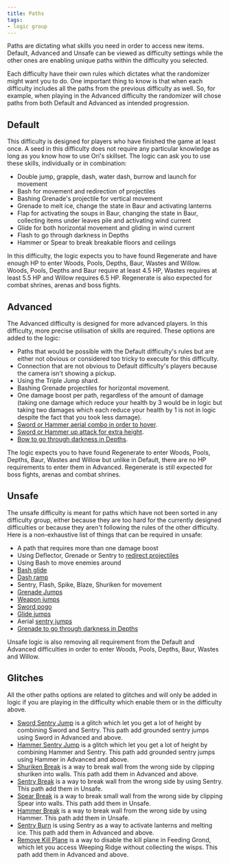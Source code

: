 ```yaml
---
title: Paths
tags:
- logic group
---
```


Paths are dictating what skills you need in order to access new items. Default, Advanced and Unsafe can be viewed as difficulty settings while the other ones are enabling unique paths within the difficulty you selected.

Each difficulty have their own rules which dictates what the randomizer might want you to do. One important thing to know is that when each difficulty includes all the paths from the previous difficulty as well. So, for example, when playing in the Advanced difficulty the randomizer will chose paths from both Default and Advanced as intended progression.

## Default

This difficulty is designed for players who have finished the game at least once. A seed in this difficulty does not require any particular knowledge as long as you know how to use Ori's skillset. The logic can ask you to use these skills, individually or in combination:

- Double jump, grapple, dash, water dash, burrow and launch for movement
- Bash for movement and redirection of projectiles
- Bashing Grenade's projectile for vertical movement
- Grenade to melt ice, change the state in Baur and activating lanterns
- Flap for activating the soups in Baur, changing the state in Baur, collecting items under leaves pile and activating wind current
- Glide for both horizontal movement and gliding in wind current
- Flash to go through darkness in Depths
- Hammer or Spear to break breakable floors and ceilings

In this difficulty, the logic expects you to have found Regenerate and have enough HP to enter Woods, Pools, Depths, Baur, Wastes and Willow. Woods, Pools, Depths and Baur require at least 4.5 HP, Wastes requires at least 5.5 HP and Willow requires 6.5 HP. Regenerate is also expected for combat shrines, arenas and boss fights.

## Advanced

The Advanced difficulty is designed for more advanced players. In this difficulty, more precise utilisation of skills are required. These options are added to the logic:

- Paths that would be possible with the Default difficulty's rules but are either not obvious or considered too tricky to execute for this difficulty.
- Connection that are not obvious to Default difficulty's players because the camera isn't showing a pickup.
- Using the Triple Jump shard.
- Bashing Grenade projectiles for horizontal movement.
- One damage boost per path, regardless of the amount of damage (taking one damage which reduce your health by 3 would
  be in logic but taking two damages which each reduce your health by 1 is not in logic despite the fact that you took
  less damage).
- [Sword or Hammer aerial combo in order to hover](/tutorials/movement/weapon-movement).
- [Sword or Hammer up attack for extra height](/tutorials/movement/weapon-movement).
- [Bow to go through darkness in Depths](/tutorials/movement/light-sources).

The logic expects you to have found Regenerate to enter Woods, Pools, Depths, Baur, Wastes and Willow but unlike in Default, there are no HP requirements to enter them in Advanced.
Regenerate is still expected for boss fights, arenas and combat shrines.

## Unsafe

The unsafe difficulty is meant for paths which have not been sorted in any difficulty group, either because they are too hard for the currently designed difficulties or because they aren't following the rules of the other difficulty. Here is a non-exhaustive list of things that can be required in unsafe:
- A path that requires more than one damage boost
- Using Deflector, Grenade or Sentry to [redirect projectiles](/tutorials/movement/projectile-redirection)
- Using Bash to move enemies around
- [Bash glide](/tutorials/movement/bash-glide)
- [Dash ramp](/tutorials/movement/dash-ramp)
- Sentry, Flash, Spike, Blaze, Shuriken for movement
- [Grenade Jumps](/tutorials/movement/grenade-jumps)
- [Weapon jumps](/tutorials/movement/weapon-jumps)
- [Sword pogo](/tutorials/movement/sword-pogo)
- [Glide jumps](/tutorials/movement/glide-jumps)
- Aerial [sentry jumps](/tutorials/movement/sentry-jumps)
- [Grenade to go through darkness in Depths](/tutorials/movement/light-sources)

Unsafe logic is also removing all requirement from the Default and Advanced difficulties in order to enter Woods, Pools, Depths, Baur, Wastes and Willow.

## Glitches

All the other paths options are related to glitches and will only be added in logic if you are playing in the difficulty which enable them or in the difficulty above.
- [Sword Sentry Jump](/tutorials/movement/sentry-jumps) is a glitch which let you get a lot of height by combining Sword and Sentry. This path add grounded sentry jumps using Sword in Advanced and above.
- [Hammer Sentry Jump](/tutorials/movement/sentry-jumps) is a glitch which let you get a lot of height by combining Hammer and Sentry. This path add grounded sentry jumps using Hammer in Advanced and above.
- [Shuriken Break](/tutorials/movement/wall-break#shuriken) is a way to break wall from the wrong side by clipping shuriken into walls. This path add them in Advanced and above.
- [Sentry Break](/tutorials/movement/wall-break#sentry) is a way to break wall from the wrong side by using Sentry. This path add them in Unsafe.
- [Spear Break](/tutorials/movement/wall-break#spear) is a way to break small wall from the wrong side by clipping Spear into walls. This path add them in Unsafe.
- [Hammer Break](/tutorials/movement/wall-break#shuriken) is a way to break wall from the wrong side by using Hammer. This path add them in Unsafe.
- [Sentry Burn](/tutorials/movement/sentry-as-a-fire-source) is using Sentry as a way to activate lanterns and melting ice. This path add them in Advanced and above.
- [Remove Kill Plane](/tutorials/location/feeding-ground-skip) is a way to disable the kill plane in Feeding Grond, which let you access Weeping Ridge without collecting the wisps. This path add them in Advanced and above.